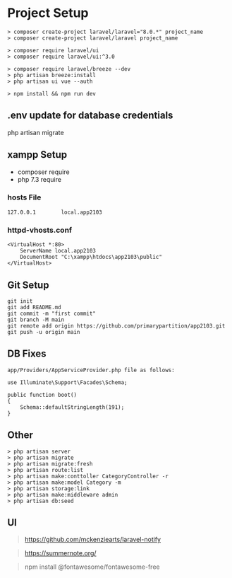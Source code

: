 # Project Setup

```
> composer create-project laravel/laravel="8.0.*" project_name
> composer create-project laravel/laravel project_name
```

```
> composer require laravel/ui
> composer require laravel/ui:^3.0
```

```
> composer require laravel/breeze --dev
> php artisan breeze:install
> php artisan ui vue --auth
```

```
> npm install && npm run dev
```


## .env update for database credentials

php artisan migrate


## xampp Setup 

- composer require
- php 7.3 require


### hosts File

```
127.0.0.1        local.app2103
```


### httpd-vhosts.conf

```
<VirtualHost *:80>   
	ServerName local.app2103
	DocumentRoot "C:\xampp\htdocs\app2103\public" 
</VirtualHost>
```


## Git Setup

```
git init
git add README.md
git commit -m "first commit"
git branch -M main
git remote add origin https://github.com/primarypartition/app2103.git
git push -u origin main
```


## DB Fixes

```
app/Providers/AppServiceProvider.php file as follows:

use Illuminate\Support\Facades\Schema;

public function boot() 
{
    Schema::defaultStringLength(191); 
}
```


## Other

```
> php artisan server
> php artisan migrate
> php artisan migrate:fresh
> php artisan route:list
> php artisan make:conttoller CategoryController -r
> php artisan make:model Category -m
> php artisan storage:link
> php artisan make:middleware admin
> php artisan db:seed
```

## UI

> https://github.com/mckenziearts/laravel-notify

> https://summernote.org/

> npm install @fontawesome/fontawesome-free
